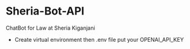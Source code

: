 # Sheria-Bot-API
ChatBot for Law at Sheria Kiganjani

- Create virtual environment then .env file put your OPENAI_API_KEY
